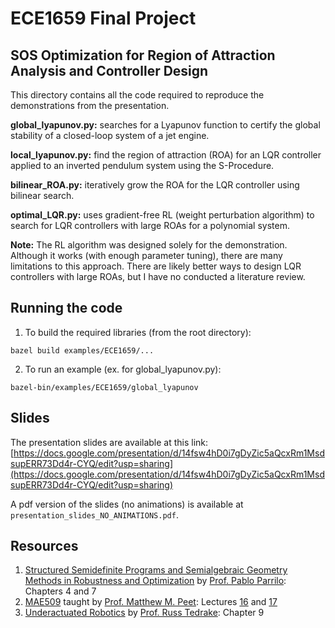 # ECE1659 Final Project

## SOS Optimization for Region of Attraction Analysis and Controller Design
This directory contains all the code required to reproduce the demonstrations from the presentation.

**global_lyapunov.py:** searches for a Lyapunov function to certify the global stability of a closed-loop system of a jet engine.

**local_lyapunov.py:** find the region of attraction (ROA) for an LQR controller applied to an inverted pendulum system using the S-Procedure.

**bilinear_ROA.py:** iteratively grow the ROA for the LQR controller using bilinear search.

**optimal_LQR.py:** uses gradient-free RL (weight perturbation algorithm) to search for LQR controllers with large ROAs for a polynomial system.

**Note:** The RL algorithm was designed solely for the demonstration. Although it works (with enough parameter tuning), there are many limitations to this approach. There are likely better ways to design LQR controllers with large ROAs, but I have no conducted a literature review.

## Running the code
1. To build the required libraries (from the root directory):
```
bazel build examples/ECE1659/...
```
2. To run an example (ex. for global_lyapunov.py):
```
bazel-bin/examples/ECE1659/global_lyapunov
```

## Slides
The presentation slides are available at this link: [https://docs.google.com/presentation/d/14fsw4hD0i7gDyZic5aQcxRm1MsdsupERR73Dd4r-CYQ/edit?usp=sharing](https://docs.google.com/presentation/d/14fsw4hD0i7gDyZic5aQcxRm1MsdsupERR73Dd4r-CYQ/edit?usp=sharing)

A pdf version of the slides (no animations) is available at `presentation_slides_NO_ANIMATIONS.pdf`.

## Resources
1. [Structured Semidefinite Programs and Semialgebraic Geometry Methods in Robustness and Optimization](https://www.mit.edu/~parrilo/pubs/files/thesis.pdf)  by [Prof. Pablo Parrilo](https://www.mit.edu/~parrilo/): Chapters 4 and 7
2. [MAE509](https://control.asu.edu/) taught by [Prof. Matthew M. Peet](https://control.asu.edu/): Lectures [16](https://control.asu.edu/Classes/MAE598/598Lecture16.pdf) and [17](https://control.asu.edu/Classes/MAE598/598Lecture17.pdf)
3. [Underactuated Robotics](https://underactuated.csail.mit.edu/) by [Prof. Russ Tedrake](https://groups.csail.mit.edu/locomotion/russt.html): Chapter 9
